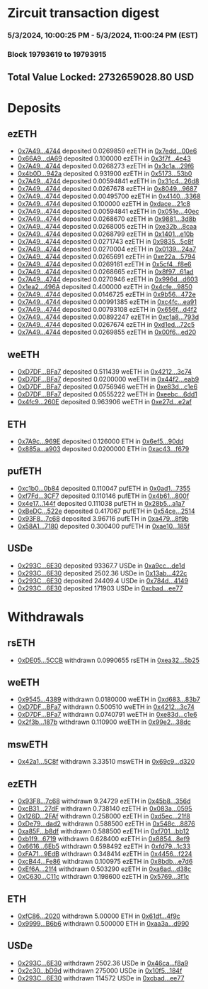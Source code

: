 # Zircuit transaction digest
### 5/3/2024, 10:00:25 PM - 5/3/2024, 11:00:24 PM (EST)
### Block 19793619 to 19793915

## Total Value Locked: 2732659028.80 USD

# Deposits
## ezETH
- [0x7A49...4744](https://etherscan.io/address/0x7A493Be5c2ce014cD049Bf178a1ac0Db1B434744) deposited 0.0269859 ezETH in [0x7edd...00e6](https://etherscan.io/tx/0x7A493Be5c2ce014cD049Bf178a1ac0Db1B434744)
- [0x66A9...dA69](https://etherscan.io/address/0x66A9B4aa270B987054D372D9Bcd4E67e0A1DdA69) deposited 0.100000 ezETH in [0x3f7f...4e43](https://etherscan.io/tx/0x66A9B4aa270B987054D372D9Bcd4E67e0A1DdA69)
- [0x7A49...4744](https://etherscan.io/address/0x7A493Be5c2ce014cD049Bf178a1ac0Db1B434744) deposited 0.0268273 ezETH in [0x3c1a...29f6](https://etherscan.io/tx/0x7A493Be5c2ce014cD049Bf178a1ac0Db1B434744)
- [0x4b0D...942a](https://etherscan.io/address/0x4b0Df2D340cDE96797bD8B98bC44ac2650B7942a) deposited 0.931900 ezETH in [0x5173...53b0](https://etherscan.io/tx/0x4b0Df2D340cDE96797bD8B98bC44ac2650B7942a)
- [0x7A49...4744](https://etherscan.io/address/0x7A493Be5c2ce014cD049Bf178a1ac0Db1B434744) deposited 0.00594841 ezETH in [0x31c4...26d8](https://etherscan.io/tx/0x7A493Be5c2ce014cD049Bf178a1ac0Db1B434744)
- [0x7A49...4744](https://etherscan.io/address/0x7A493Be5c2ce014cD049Bf178a1ac0Db1B434744) deposited 0.0267678 ezETH in [0x8049...9687](https://etherscan.io/tx/0x7A493Be5c2ce014cD049Bf178a1ac0Db1B434744)
- [0x7A49...4744](https://etherscan.io/address/0x7A493Be5c2ce014cD049Bf178a1ac0Db1B434744) deposited 0.00495700 ezETH in [0x4140...3368](https://etherscan.io/tx/0x7A493Be5c2ce014cD049Bf178a1ac0Db1B434744)
- [0x7A49...4744](https://etherscan.io/address/0x7A493Be5c2ce014cD049Bf178a1ac0Db1B434744) deposited 0.100000 ezETH in [0xdace...21c8](https://etherscan.io/tx/0x7A493Be5c2ce014cD049Bf178a1ac0Db1B434744)
- [0x7A49...4744](https://etherscan.io/address/0x7A493Be5c2ce014cD049Bf178a1ac0Db1B434744) deposited 0.00594841 ezETH in [0x051e...40ec](https://etherscan.io/tx/0x7A493Be5c2ce014cD049Bf178a1ac0Db1B434744)
- [0x7A49...4744](https://etherscan.io/address/0x7A493Be5c2ce014cD049Bf178a1ac0Db1B434744) deposited 0.0268670 ezETH in [0x9881...3d8b](https://etherscan.io/tx/0x7A493Be5c2ce014cD049Bf178a1ac0Db1B434744)
- [0x7A49...4744](https://etherscan.io/address/0x7A493Be5c2ce014cD049Bf178a1ac0Db1B434744) deposited 0.0268005 ezETH in [0xe32b...8caa](https://etherscan.io/tx/0x7A493Be5c2ce014cD049Bf178a1ac0Db1B434744)
- [0x7A49...4744](https://etherscan.io/address/0x7A493Be5c2ce014cD049Bf178a1ac0Db1B434744) deposited 0.0268799 ezETH in [0x1401...e10b](https://etherscan.io/tx/0x7A493Be5c2ce014cD049Bf178a1ac0Db1B434744)
- [0x7A49...4744](https://etherscan.io/address/0x7A493Be5c2ce014cD049Bf178a1ac0Db1B434744) deposited 0.0271743 ezETH in [0x9835...5c8f](https://etherscan.io/tx/0x7A493Be5c2ce014cD049Bf178a1ac0Db1B434744)
- [0x7A49...4744](https://etherscan.io/address/0x7A493Be5c2ce014cD049Bf178a1ac0Db1B434744) deposited 0.0270004 ezETH in [0x0139...24a7](https://etherscan.io/tx/0x7A493Be5c2ce014cD049Bf178a1ac0Db1B434744)
- [0x7A49...4744](https://etherscan.io/address/0x7A493Be5c2ce014cD049Bf178a1ac0Db1B434744) deposited 0.0265691 ezETH in [0xe22a...5794](https://etherscan.io/tx/0x7A493Be5c2ce014cD049Bf178a1ac0Db1B434744)
- [0x7A49...4744](https://etherscan.io/address/0x7A493Be5c2ce014cD049Bf178a1ac0Db1B434744) deposited 0.0269161 ezETH in [0x5cf4...f8e6](https://etherscan.io/tx/0x7A493Be5c2ce014cD049Bf178a1ac0Db1B434744)
- [0x7A49...4744](https://etherscan.io/address/0x7A493Be5c2ce014cD049Bf178a1ac0Db1B434744) deposited 0.0268665 ezETH in [0x8f97...61ad](https://etherscan.io/tx/0x7A493Be5c2ce014cD049Bf178a1ac0Db1B434744)
- [0x7A49...4744](https://etherscan.io/address/0x7A493Be5c2ce014cD049Bf178a1ac0Db1B434744) deposited 0.0270946 ezETH in [0x996d...d603](https://etherscan.io/tx/0x7A493Be5c2ce014cD049Bf178a1ac0Db1B434744)
- [0x1ea2...496A](https://etherscan.io/address/0x1ea2B48b320Bb1B42809676901F7955A6530496A) deposited 0.400000 ezETH in [0x4cfe...9850](https://etherscan.io/tx/0x1ea2B48b320Bb1B42809676901F7955A6530496A)
- [0x7A49...4744](https://etherscan.io/address/0x7A493Be5c2ce014cD049Bf178a1ac0Db1B434744) deposited 0.0146725 ezETH in [0x9b56...472e](https://etherscan.io/tx/0x7A493Be5c2ce014cD049Bf178a1ac0Db1B434744)
- [0x7A49...4744](https://etherscan.io/address/0x7A493Be5c2ce014cD049Bf178a1ac0Db1B434744) deposited 0.00991385 ezETH in [0xc4fc...ea91](https://etherscan.io/tx/0x7A493Be5c2ce014cD049Bf178a1ac0Db1B434744)
- [0x7A49...4744](https://etherscan.io/address/0x7A493Be5c2ce014cD049Bf178a1ac0Db1B434744) deposited 0.00793108 ezETH in [0x656f...d4f2](https://etherscan.io/tx/0x7A493Be5c2ce014cD049Bf178a1ac0Db1B434744)
- [0x7A49...4744](https://etherscan.io/address/0x7A493Be5c2ce014cD049Bf178a1ac0Db1B434744) deposited 0.00892247 ezETH in [0xc1a8...793d](https://etherscan.io/tx/0x7A493Be5c2ce014cD049Bf178a1ac0Db1B434744)
- [0x7A49...4744](https://etherscan.io/address/0x7A493Be5c2ce014cD049Bf178a1ac0Db1B434744) deposited 0.0267674 ezETH in [0xd1ed...72c5](https://etherscan.io/tx/0x7A493Be5c2ce014cD049Bf178a1ac0Db1B434744)
- [0x7A49...4744](https://etherscan.io/address/0x7A493Be5c2ce014cD049Bf178a1ac0Db1B434744) deposited 0.0269855 ezETH in [0x00f6...ed20](https://etherscan.io/tx/0x7A493Be5c2ce014cD049Bf178a1ac0Db1B434744)
## weETH
- [0xD7DF...BFa7](https://etherscan.io/address/0xD7DF7E085214743530afF339aFC420c7c720BFa7) deposited 0.511439 weETH in [0x4212...3c74](https://etherscan.io/tx/0xD7DF7E085214743530afF339aFC420c7c720BFa7)
- [0xD7DF...BFa7](https://etherscan.io/address/0xD7DF7E085214743530afF339aFC420c7c720BFa7) deposited 0.0200000 weETH in [0x44f2...eab9](https://etherscan.io/tx/0xD7DF7E085214743530afF339aFC420c7c720BFa7)
- [0xD7DF...BFa7](https://etherscan.io/address/0xD7DF7E085214743530afF339aFC420c7c720BFa7) deposited 0.0756946 weETH in [0xe83d...c1e6](https://etherscan.io/tx/0xD7DF7E085214743530afF339aFC420c7c720BFa7)
- [0xD7DF...BFa7](https://etherscan.io/address/0xD7DF7E085214743530afF339aFC420c7c720BFa7) deposited 0.0555222 weETH in [0xeebc...6dd1](https://etherscan.io/tx/0xD7DF7E085214743530afF339aFC420c7c720BFa7)
- [0x4fc9...260E](https://etherscan.io/address/0x4fc9e8fEc8F735caBbE1FF1243ad36154d78260E) deposited 0.963906 weETH in [0xe27d...e2af](https://etherscan.io/tx/0x4fc9e8fEc8F735caBbE1FF1243ad36154d78260E)
## ETH
- [0x7A9c...969E](https://etherscan.io/address/0x7A9c75BEb30c5189d290Aee8deacAF003B9D969E) deposited 0.126000 ETH in [0x6ef5...90dd](https://etherscan.io/tx/0x7A9c75BEb30c5189d290Aee8deacAF003B9D969E)
- [0x885a...a903](https://etherscan.io/address/0x885a6E584e409644956Ec899c96e18EB3009a903) deposited 0.0200000 ETH in [0xac43...f679](https://etherscan.io/tx/0x885a6E584e409644956Ec899c96e18EB3009a903)
## pufETH
- [0xc1b0...0b84](https://etherscan.io/address/0xc1b06D89Be78Ff1f8d556faF1e7319f8E0d50b84) deposited 0.110047 pufETH in [0x0ad1...7355](https://etherscan.io/tx/0xc1b06D89Be78Ff1f8d556faF1e7319f8E0d50b84)
- [0xf7Fd...3CF7](https://etherscan.io/address/0xf7Fd5622Ec65BA7dac8d6d4A832724c6A15A3CF7) deposited 0.110146 pufETH in [0x4b61...800f](https://etherscan.io/tx/0xf7Fd5622Ec65BA7dac8d6d4A832724c6A15A3CF7)
- [0x4e17...144f](https://etherscan.io/address/0x4e17aac1fe17039e2CB54f911cE0B7eb91a6144f) deposited 0.111038 pufETH in [0x28b5...a1a7](https://etherscan.io/tx/0x4e17aac1fe17039e2CB54f911cE0B7eb91a6144f)
- [0xBeDC...522e](https://etherscan.io/address/0xBeDC209579Dc04ed3A196A85F5B9d3cf8846522e) deposited 0.417067 pufETH in [0x54ce...2514](https://etherscan.io/tx/0xBeDC209579Dc04ed3A196A85F5B9d3cf8846522e)
- [0x93F8...7c68](https://etherscan.io/address/0x93F83617E054F9883177420e40E4e9Fc47337c68) deposited 3.96716 pufETH in [0xa479...8f9b](https://etherscan.io/tx/0x93F83617E054F9883177420e40E4e9Fc47337c68)
- [0x58A1...7180](https://etherscan.io/address/0x58A177769a7d53b73445798a65026ADB38a17180) deposited 0.300400 pufETH in [0xae10...185f](https://etherscan.io/tx/0x58A177769a7d53b73445798a65026ADB38a17180)
## USDe
- [0x293C...6E30](https://etherscan.io/address/0x293C6937D8D82e05B01335F7B33FBA0c8e256E30) deposited 93367.7 USDe in [0xa9cc...de1d](https://etherscan.io/tx/0x293C6937D8D82e05B01335F7B33FBA0c8e256E30)
- [0x293C...6E30](https://etherscan.io/address/0x293C6937D8D82e05B01335F7B33FBA0c8e256E30) deposited 2502.36 USDe in [0x13ab...422c](https://etherscan.io/tx/0x293C6937D8D82e05B01335F7B33FBA0c8e256E30)
- [0x293C...6E30](https://etherscan.io/address/0x293C6937D8D82e05B01335F7B33FBA0c8e256E30) deposited 24409.4 USDe in [0x784d...4149](https://etherscan.io/tx/0x293C6937D8D82e05B01335F7B33FBA0c8e256E30)
- [0x293C...6E30](https://etherscan.io/address/0x293C6937D8D82e05B01335F7B33FBA0c8e256E30) deposited 171903 USDe in [0xcbad...ee77](https://etherscan.io/tx/0x293C6937D8D82e05B01335F7B33FBA0c8e256E30)
# Withdrawals
## rsETH
- [0xDE05...5CCB](https://etherscan.io/address/0xDE055950CCAaf115C8D76b33e6503ee403875CCB) withdrawn 0.0990655 rsETH in [0xea32...5b25](https://etherscan.io/tx/0xDE055950CCAaf115C8D76b33e6503ee403875CCB)
## weETH
- [0x9545...4389](https://etherscan.io/address/0x9545Bec27D2Be86787c9b1EDa1422D47FB434389) withdrawn 0.0180000 weETH in [0xd683...83b7](https://etherscan.io/tx/0x9545Bec27D2Be86787c9b1EDa1422D47FB434389)
- [0xD7DF...BFa7](https://etherscan.io/address/0xD7DF7E085214743530afF339aFC420c7c720BFa7) withdrawn 0.500510 weETH in [0x4212...3c74](https://etherscan.io/tx/0xD7DF7E085214743530afF339aFC420c7c720BFa7)
- [0xD7DF...BFa7](https://etherscan.io/address/0xD7DF7E085214743530afF339aFC420c7c720BFa7) withdrawn 0.0740791 weETH in [0xe83d...c1e6](https://etherscan.io/tx/0xD7DF7E085214743530afF339aFC420c7c720BFa7)
- [0x2f3b...187b](https://etherscan.io/address/0x2f3b9bF2384862117755463FF07ca028e662187b) withdrawn 0.110900 weETH in [0x99e2...38dc](https://etherscan.io/tx/0x2f3b9bF2384862117755463FF07ca028e662187b)
## mswETH
- [0x42a1...5C8f](https://etherscan.io/address/0x42a1ef5FfDaf134EB958814E443Db9c244375C8f) withdrawn 3.33510 mswETH in [0x69c9...d320](https://etherscan.io/tx/0x42a1ef5FfDaf134EB958814E443Db9c244375C8f)
## ezETH
- [0x93F8...7c68](https://etherscan.io/address/0x93F83617E054F9883177420e40E4e9Fc47337c68) withdrawn 9.24729 ezETH in [0x45b8...356d](https://etherscan.io/tx/0x93F83617E054F9883177420e40E4e9Fc47337c68)
- [0xcB31...27dF](https://etherscan.io/address/0xcB31804a4FD3aBC493CA367d1c261619dDEb27dF) withdrawn 0.738140 ezETH in [0x083a...0595](https://etherscan.io/tx/0xcB31804a4FD3aBC493CA367d1c261619dDEb27dF)
- [0x126D...2FAf](https://etherscan.io/address/0x126D851a4E561A2a2748375b08b82a28377c2FAf) withdrawn 0.258000 ezETH in [0xd5ec...21f8](https://etherscan.io/tx/0x126D851a4E561A2a2748375b08b82a28377c2FAf)
- [0xDe79...dad2](https://etherscan.io/address/0xDe794d972AdB003227C583D39730983DB513dad2) withdrawn 0.588500 ezETH in [0x548c...8876](https://etherscan.io/tx/0xDe794d972AdB003227C583D39730983DB513dad2)
- [0xa85F...b8df](https://etherscan.io/address/0xa85FAcc828F1DB06Bda392e604539ee9bdF4b8df) withdrawn 0.588500 ezETH in [0xf701...bb12](https://etherscan.io/tx/0xa85FAcc828F1DB06Bda392e604539ee9bdF4b8df)
- [0xb1f9...6719](https://etherscan.io/address/0xb1f9855DB9A981c0413E226Ff9277fE317786719) withdrawn 0.628400 ezETH in [0x8854...8ef9](https://etherscan.io/tx/0xb1f9855DB9A981c0413E226Ff9277fE317786719)
- [0x6616...6Eb5](https://etherscan.io/address/0x6616DBDbd71CCf74B1b6fA7CE39618CcbF9e6Eb5) withdrawn 0.598492 ezETH in [0xfd79...1c33](https://etherscan.io/tx/0x6616DBDbd71CCf74B1b6fA7CE39618CcbF9e6Eb5)
- [0xFA71...9EdB](https://etherscan.io/address/0xFA71c5287bba91b80318Bb4BB6655A25B23e9EdB) withdrawn 0.348414 ezETH in [0x4456...f224](https://etherscan.io/tx/0xFA71c5287bba91b80318Bb4BB6655A25B23e9EdB)
- [0xcB44...Fe86](https://etherscan.io/address/0xcB4433F9A74dbBE42781c98511965D007127Fe86) withdrawn 0.100975 ezETH in [0x8bdb...e7d6](https://etherscan.io/tx/0xcB4433F9A74dbBE42781c98511965D007127Fe86)
- [0xEf6A...21f4](https://etherscan.io/address/0xEf6A5ecfd682b76Ad486784290a71C0a7B6121f4) withdrawn 0.503290 ezETH in [0xa6ad...d38c](https://etherscan.io/tx/0xEf6A5ecfd682b76Ad486784290a71C0a7B6121f4)
- [0xC630...C11c](https://etherscan.io/address/0xC630438aDB3170E65459E40b9B419861141dC11c) withdrawn 0.198600 ezETH in [0x5769...3f1c](https://etherscan.io/tx/0xC630438aDB3170E65459E40b9B419861141dC11c)
## ETH
- [0xfC86...2020](https://etherscan.io/address/0xfC86D82E2a70F3c510ab72Ff6546920deAb82020) withdrawn 5.00000 ETH in [0x61df...4f9c](https://etherscan.io/tx/0xfC86D82E2a70F3c510ab72Ff6546920deAb82020)
- [0x9999...B6b6](https://etherscan.io/address/0x99999990D598B918799f38163204Bbc30611B6b6) withdrawn 0.500000 ETH in [0xaa3a...d990](https://etherscan.io/tx/0x99999990D598B918799f38163204Bbc30611B6b6)
## USDe
- [0x293C...6E30](https://etherscan.io/address/0x293C6937D8D82e05B01335F7B33FBA0c8e256E30) withdrawn 2502.36 USDe in [0x46ca...f8a9](https://etherscan.io/tx/0x293C6937D8D82e05B01335F7B33FBA0c8e256E30)
- [0x2c30...bD9d](https://etherscan.io/address/0x2c30a3a1b2cC998A95Ab60CEf376fcc7d8F0bD9d) withdrawn 275000 USDe in [0x10f5...184f](https://etherscan.io/tx/0x2c30a3a1b2cC998A95Ab60CEf376fcc7d8F0bD9d)
- [0x293C...6E30](https://etherscan.io/address/0x293C6937D8D82e05B01335F7B33FBA0c8e256E30) withdrawn 114572 USDe in [0xcbad...ee77](https://etherscan.io/tx/0x293C6937D8D82e05B01335F7B33FBA0c8e256E30)

